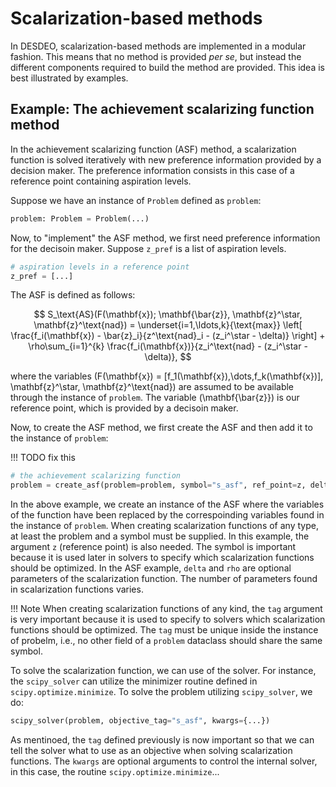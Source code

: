 # Scalarization-based methods
In DESDEO, scalarization-based methods are implemented in a modular fashion.
This means that no method is provided _per se_, but instead the different
components required to build the method are provided. This idea is best illustrated
by examples.

## Example: The achievement scalarizing function method
In the achievement scalarizing function (ASF) method, a scalarization function is solved
iteratively with new preference information provided by a decision maker. The 
preference information consists in this case of a reference point containing
aspiration levels.

Suppose we have an instance of `Problem` defined as `problem`:

```python
problem: Problem = Problem(...)
```

Now, to "implement" the  ASF method, we first need preference information
for the decisoin maker. Suppose `z_pref` is a list of aspiration levels.

```python
# aspiration levels in a reference point
z_pref = [...]
```

The ASF is defined as follows:

$$
    S_\text{AS}(F(\mathbf{x}); \mathbf{\bar{z}}, \mathbf{z}^\star, \mathbf{z}^\text{nad}) = 
    \underset{i=1,\ldots,k}{\text{max}}
    \left[
    \frac{f_i(\mathbf{x}) - \bar{z}_i}{z^\text{nad}_i - (z_i^\star - \delta)}
    \right]
    + \rho\sum_{i=1}^{k} \frac{f_i(\mathbf{x})}{z_i^\text{nad} - (z_i^\star - \delta)},
$$

where the variables \(F(\mathbf{x}) = [f_1(\mathbf{x}),\dots,f_k(\mathbf{x})], \mathbf{z}^\star, \mathbf{z}^\text{nad}\)
are assumed to be available through the instance of `problem`. The variable \(\mathbf{\bar{z}}\) is our reference point,
which is provided by a decisoin maker.

Now, to create the ASF method, we first create the ASF and then add it to the instance of `problem`:

!!! TODO
    fix this

```python
# the achievement scalarizing function
problem = create_asf(problem=problem, symbol="s_asf", ref_point=z, delta=1e-6, rho=1e-6)
```

In the above example, we create an instance of the ASF where the variables of the function have been replaced by the
correspoinding variables found in the instance of `problem`. When creating scalarization functions of any type, at least
the problem and a symbol must be supplied. In this example, the argument `z` (reference point) is also
needed. The symbol is important because it is used later in solvers to specify
which scalarization functions should be optimized. In the ASF example, `delta` and `rho` are optional parameters of the
scalarization function. The number of parameters found in scalarization functions varies.

!!! Note
    When creating scalarization functions of any kind, the `tag` argument is very important because it is used
    to specify to solvers which scalarization functions should be optimized. The `tag` must be unique inside
    the instance of probelm, i.e., no other field of a `problem` dataclass should share the same symbol.

To solve the scalarization function, we can use of the solver. For instance, the `scipy_solver` can utilize the
minimizer routine defined in `scipy.optimize.minimize`. To solve the problem utilizing `scipy_solver`, we do:

```python
scipy_solver(problem, objective_tag="s_asf", kwargs={...})
```

As mentinoed, the `tag` defined previously is now important so that we can tell the solver what
to use as an objective when solving scalarization functions. The `kwargs` are optional arguments
to control the internal solver, in this case, the routine `scipy.optimize.minimize`...